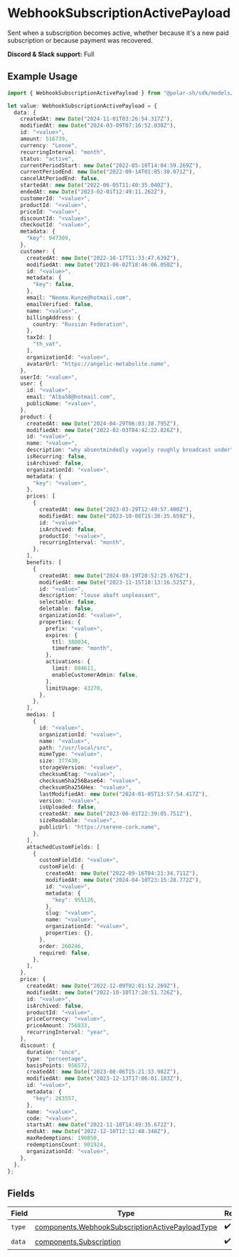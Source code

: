 # WebhookSubscriptionActivePayload

Sent when a subscription becomes active,
whether because it's a new paid subscription or because payment was recovered.

**Discord & Slack support:** Full

## Example Usage

```typescript
import { WebhookSubscriptionActivePayload } from "@polar-sh/sdk/models/components";

let value: WebhookSubscriptionActivePayload = {
  data: {
    createdAt: new Date("2024-11-01T03:26:54.317Z"),
    modifiedAt: new Date("2024-03-09T07:16:52.030Z"),
    id: "<value>",
    amount: 516739,
    currency: "Leone",
    recurringInterval: "month",
    status: "active",
    currentPeriodStart: new Date("2022-05-10T14:04:59.269Z"),
    currentPeriodEnd: new Date("2022-09-14T01:05:30.071Z"),
    cancelAtPeriodEnd: false,
    startedAt: new Date("2022-06-05T11:40:35.040Z"),
    endedAt: new Date("2023-02-01T12:49:11.262Z"),
    customerId: "<value>",
    productId: "<value>",
    priceId: "<value>",
    discountId: "<value>",
    checkoutId: "<value>",
    metadata: {
      "key": 947309,
    },
    customer: {
      createdAt: new Date("2022-10-17T11:33:47.639Z"),
      modifiedAt: new Date("2023-06-02T18:46:06.050Z"),
      id: "<value>",
      metadata: {
        "key": false,
      },
      email: "Neoma.Kunze@hotmail.com",
      emailVerified: false,
      name: "<value>",
      billingAddress: {
        country: "Russian Federation",
      },
      taxId: [
        "th_vat",
      ],
      organizationId: "<value>",
      avatarUrl: "https://angelic-metabolite.name",
    },
    userId: "<value>",
    user: {
      id: "<value>",
      email: "Alba58@hotmail.com",
      publicName: "<value>",
    },
    product: {
      createdAt: new Date("2024-04-29T06:03:38.795Z"),
      modifiedAt: new Date("2022-02-03T04:42:22.826Z"),
      id: "<value>",
      name: "<value>",
      description: "why absentmindedly vaguely roughly broadcast under",
      isRecurring: false,
      isArchived: false,
      organizationId: "<value>",
      metadata: {
        "key": "<value>",
      },
      prices: [
        {
          createdAt: new Date("2023-03-29T12:49:57.400Z"),
          modifiedAt: new Date("2023-10-08T15:38:35.659Z"),
          id: "<value>",
          isArchived: false,
          productId: "<value>",
          recurringInterval: "month",
        },
      ],
      benefits: [
        {
          createdAt: new Date("2024-08-19T20:52:25.676Z"),
          modifiedAt: new Date("2023-11-15T18:13:16.525Z"),
          id: "<value>",
          description: "louse abaft unpleasant",
          selectable: false,
          deletable: false,
          organizationId: "<value>",
          properties: {
            prefix: "<value>",
            expires: {
              ttl: 380034,
              timeframe: "month",
            },
            activations: {
              limit: 694611,
              enableCustomerAdmin: false,
            },
            limitUsage: 43270,
          },
        },
      ],
      medias: [
        {
          id: "<value>",
          organizationId: "<value>",
          name: "<value>",
          path: "/usr/local/src",
          mimeType: "<value>",
          size: 377430,
          storageVersion: "<value>",
          checksumEtag: "<value>",
          checksumSha256Base64: "<value>",
          checksumSha256Hex: "<value>",
          lastModifiedAt: new Date("2024-01-05T13:57:54.417Z"),
          version: "<value>",
          isUploaded: false,
          createdAt: new Date("2023-06-01T22:39:05.751Z"),
          sizeReadable: "<value>",
          publicUrl: "https://serene-cork.name",
        },
      ],
      attachedCustomFields: [
        {
          customFieldId: "<value>",
          customField: {
            createdAt: new Date("2022-09-16T04:21:34.711Z"),
            modifiedAt: new Date("2024-04-10T23:15:28.772Z"),
            id: "<value>",
            metadata: {
              "key": 955126,
            },
            slug: "<value>",
            name: "<value>",
            organizationId: "<value>",
            properties: {},
          },
          order: 260246,
          required: false,
        },
      ],
    },
    price: {
      createdAt: new Date("2022-12-09T02:01:52.269Z"),
      modifiedAt: new Date("2022-10-10T17:20:51.726Z"),
      id: "<value>",
      isArchived: false,
      productId: "<value>",
      priceCurrency: "<value>",
      priceAmount: 756833,
      recurringInterval: "year",
    },
    discount: {
      duration: "once",
      type: "percentage",
      basisPoints: 956572,
      createdAt: new Date("2023-08-06T15:21:33.982Z"),
      modifiedAt: new Date("2023-12-13T17:06:01.103Z"),
      id: "<value>",
      metadata: {
        "key": 283557,
      },
      name: "<value>",
      code: "<value>",
      startsAt: new Date("2022-11-10T14:49:35.672Z"),
      endsAt: new Date("2022-12-10T12:12:48.348Z"),
      maxRedemptions: 190850,
      redemptionsCount: 901924,
      organizationId: "<value>",
    },
  },
};
```

## Fields

| Field                                                                                                              | Type                                                                                                               | Required                                                                                                           | Description                                                                                                        |
| ------------------------------------------------------------------------------------------------------------------ | ------------------------------------------------------------------------------------------------------------------ | ------------------------------------------------------------------------------------------------------------------ | ------------------------------------------------------------------------------------------------------------------ |
| `type`                                                                                                             | [components.WebhookSubscriptionActivePayloadType](../../models/components/webhooksubscriptionactivepayloadtype.md) | :heavy_check_mark:                                                                                                 | N/A                                                                                                                |
| `data`                                                                                                             | [components.Subscription](../../models/components/subscription.md)                                                 | :heavy_check_mark:                                                                                                 | N/A                                                                                                                |